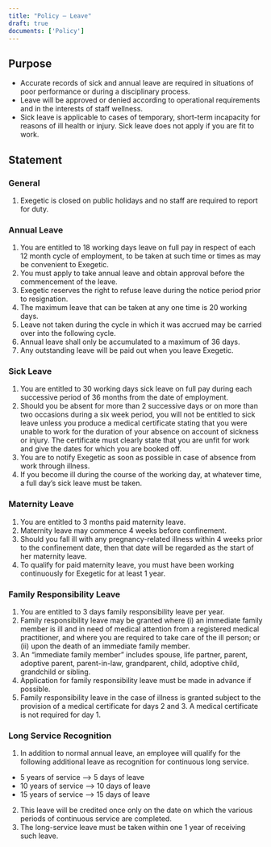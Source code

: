 ```yaml
---
title: "Policy – Leave"
draft: true
documents: ['Policy']
---
```


## Purpose

- Accurate records of sick and annual leave are required in situations of poor performance or during a disciplinary process.
- Leave will be approved or denied according to operational requirements and in the interests of staff wellness.
- Sick leave is applicable to cases of temporary, short-term incapacity for reasons of ill health or injury. Sick leave does not apply if you are fit to work.

## Statement

### General

1. Exegetic is closed on public holidays and no staff are required to report for duty.

### Annual Leave

1. You are entitled to 18 working days leave on full pay in respect of each 12 month cycle of employment, to be taken at such time or times as may be convenient to Exegetic.
2. You must apply to take annual leave and obtain approval before the commencement of the leave.
3. Exegetic reserves the right to refuse leave during the notice period prior to resignation.
4. The maximum leave that can be taken at any one time is 20 working days.
5. Leave not taken during the cycle in which it was accrued may be carried over into the following cycle.
6. Annual leave shall only be accumulated to a maximum of 36 days.
7. Any outstanding leave will be paid out when you leave Exegetic.

### Sick Leave

1. You are entitled to 30 working days sick leave on full pay during each successive period of 36 months from the date of employment.
2. Should you be absent for more than 2 successive days or on more than two occasions during a six week period, you will not be entitled to sick leave unless you produce a medical certificate stating that you were unable to work for the duration of your absence on account of sickness or injury. The certificate must clearly state that you are unfit for work and give the dates for which you are booked off.
3. You are to notify Exegetic as soon as possible in case of absence from work through illness.
4. If you become ill during the course of the working day, at whatever time, a full day’s sick leave must be taken.

### Maternity Leave

1. You are entitled to 3 months paid maternity leave.
2. Maternity leave may commence 4 weeks before confinement.
3. Should you fall ill with any pregnancy-related illness within 4 weeks prior to the confinement date, then that date will be regarded as the start of her maternity leave.
4. To qualify for paid maternity leave, you must have been working continuously for Exegetic for at least 1 year.

### Family Responsibility Leave

1. You are entitled to 3 days family responsibility leave per year.
2. Family responsibility leave may be granted where (i) an immediate family member is ill and in need of medical attention from a registered medical practitioner, and where you are required to take care of the ill person; or (ii) upon the death of an immediate family member.
3. An “immediate family member” includes spouse, life partner, parent, adoptive parent, parent-in-law, grandparent, child, adoptive child, grandchild or sibling.
4. Application for family responsibility leave must be made in advance if possible.
5. Family responsibility leave in the case of illness is granted subject to the provision of a medical certificate for days 2 and 3. A medical certificate is not required for day 1.

### Long Service Recognition

1. In addition to normal annual leave, an employee will qualify for the following additional leave as recognition for continuous long service.

- 5 years of service &xrarr; 5 days of leave
- 10 years of service &xrarr; 10 days of leave
- 15 years of service &xrarr; 15 days of leave

2. This leave will be credited once only on the date on which the various periods of continuous service are completed.
3. The long-service leave must be taken within one 1 year of receiving such leave.

